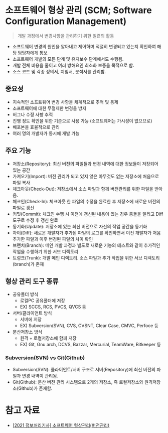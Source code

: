 # 소프트웨어 형상 관리 (SCM; Software Configuration Management)

> 개발 과정에서 변경사항을 관리하기 위한 일련의 활동

- 소프트웨어 변경의 원인을 알아내고 제어하며 적절히 변경되고 있는지 확인하여 해당 담당자에게 통보
- 소프트웨어 개발의 모든 단계 및 유지보수 단계에서도 수행됨.
- 개발 전체 비용을 줄이고 여러 방해요인 최소화 보증을 목적으로 함.
- 소스 코드 및 각종 정의서, 지침서, 분석서를 관리함.

## 중요성

- 지속적인 소프트웨어 변경 사항을 체계적으로 추적 및 통제
- 소프트웨어에 대한 무절제한 변경을 방지
- 버그나 수정 사항 추적
- 진행 정도 확인을 위한 기준으로 사용 가능 (소프트웨어는 가시성이 없으므로)
- 배포본을 효율적으로 관리
- 여러 명의 개발자가 동시에 개발 가능

## 주요 기능

- 저장소(Repository): 최신 버전의 파일들과 변경 내역에 대한 정보들이 저장되어 있는 공간
- 가져오기(Import): 버전 관리가 되고 있지 않은 아무것도 없는 저장소에 처음으로 파일 복사
- 체크아웃(Check-Out): 저장소에서 소스 파일과 함께 버전관리를 위한 파일을 받아옴.
- 체크인(Check-In): 체크아웃 한 파일의 수정을 완료한 후 저장소에 새로운 버전의 파일로 갱신
- 커밋(Commit): 체크인 수행 시 이전에 갱신된 내용이 있는 경우 충돌을 알리고 Diff 도구로 수정 후 갱신 완료
- 동기화(Update): 저장소에 있는 최신 버전으로 자신의 작업 공간을 동기화
- 차이(Diff): 새로운 개발자가 추가된 파일의 로그를 확인하면서 이전 개발자가 처음 추가한 파일과 이후 변경된 파일의 차이 확인
- 브랜치(Branch): 메인 개발 과정과 별도로 새로운 기능의 테스트와 같이 추가적인 작업을 수행하기 위한 서브 디렉토리
- 트렁크(Trunk): 개발 메인 디렉토리. 소스 파일과 추가 작업을 위한 서브 디렉토리(branch)가 존재

## 형상 관리 도구 종류

- 공유폴더 방식
  - 로컬PC 공유폴더에 저장
  - EX) SCCS, RCS, PVCS, QVCS 등
- 서버/클라이언트 방식
  - 서버에 저장
  - EX) Subversion(SVN), CVS, CVSNT, Clear Case, CMVC, Perfoce 등
- 분산저장소 방식
  - 원격 + 로컬저장소에 함께 저장
  - EX) Git, Gnu arch, DCVS, Bazzar, Mercurial, TeamWare, Bitkeeper 등

### Subversion(SVN) vs Git(Github)

- Subversion(SVN): 클라이언트/서버 구조로 서버(Repository)에 최신 버전의 파일과 변경 내역이 관리됨.
- Git(Github): 분산 버전 관리 시스템으로 2개의 저장소, 즉 로컬저장소와 원격저장소(Github)가 존재함.

# 참고 자료

- [\[2021 정보처리기사\] 소프트웨어 형상관리(버전관리)](https://y-oni.tistory.com/entry/2021-%EC%A0%95%EB%B3%B4%EC%B2%98%EB%A6%AC%EA%B8%B0%EC%82%AC-%EC%86%8C%ED%94%84%ED%8A%B8%EC%9B%A8%EC%96%B4-%ED%98%95%EC%83%81%EA%B4%80%EB%A6%AC%EB%B2%84%EC%A0%84%EA%B4%80%EB%A6%AC?category=934883)
